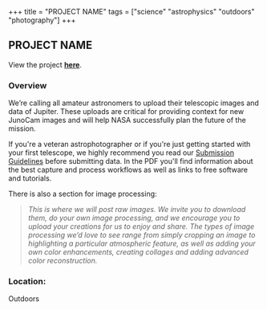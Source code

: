 +++
title = "PROJECT NAME"
tags = ["science" "astrophysics" "outdoors" "photography"]
+++

## PROJECT NAME

View the project [**here**](https://www.missionjuno.swri.edu/junocam).

### Overview

We’re calling all amateur astronomers to upload their telescopic images and data of Jupiter. These uploads are critical for providing context for new JunoCam images and will help NASA successfully plan the future of the mission.

If you're a veteran astrophotographer or if you're just getting started with your first telescope, we highly recommend you read our [Submission Guidelines](https://www.missionjuno.swri.edu/pub/e/downloads/JUNOCAM_instructions.pdf) before submitting data. In the PDF you'll find information about the best capture and process workflows as well as links to free software and tutorials.

There is also a section for image processing:

> *This is where we will post raw images. We invite you to download them, do your own image processing, and we encourage you to upload your creations for us to enjoy and share.  The types of image processing we’d love to see range from simply cropping an image to highlighting a particular atmospheric feature, as well as adding your own color enhancements, creating collages and adding advanced color reconstruction.*

### Location:
Outdoors

